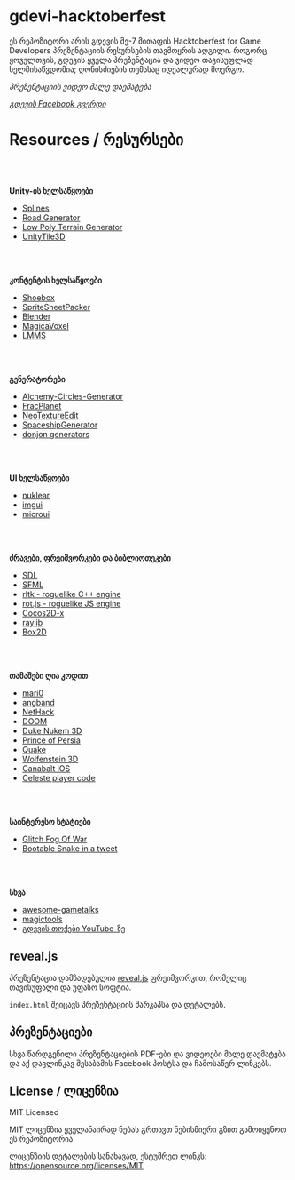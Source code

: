 # gdevi-hacktoberfest
ეს რეპოზიტორი არის გდევის მე-7 მითაფის Hacktoberfest for Game Developers პრეზენტაციის რესურსების თავმოყრის ადგილი. როგორც ყოველთვის, გდევის ყველა პრეზენტაცია და ვიდეო თავისუფლად ხელმისაწვდომია; ღონისძიების თემასაც იდეალურად მოერგო.

_პრეზენტაციის ვიდეო მალე დაემატება_

[*გდევის Facebook გვერდი*](https://facebook.com/gdevimeetup)

# Resources / რესურსები

<br><br>

**Unity-ის ხელსაწყოები**
  * [Splines](https://github.com/JPBotelho/Splines)
  * [Road Generator](https://github.com/JPBotelho/Unity-Road-Generator)
  * [Low Poly Terrain Generator](https://github.com/JPBotelho/Voxel-Terrain)
  * [UnityTile3D](https://github.com/NoelFB/UnityTile3D)

<br><br>

**კონტენტის ხელსაწყოები**
  * [Shoebox](http://renderhjs.net/shoebox)
  * [SpriteSheetPacker](https://github.com/nickgravelyn/SpriteSheetPacker)
  * [Blender](https://blender.com)
  * [MagicaVoxel](https://ephtracy.github.io)
  * [LMMS](https://lmms.io)

<br><br>

**გენერატორები**
  * [Alchemy-Circles-Generator](https://github.com/CiaccoDavide/Alchemy-Circles-Generator)
  * [FracPlanet](https://sourceforge.net/projects/fracplanet)
  * [NeoTextureEdit](http://neotextureedit.sourceforge.net)
  * [SpaceshipGenerator](https://github.com/a1studmuffin/SpaceshipGenerator)
  * [donjon generators](https://donjon.bin.sh)

<br><br>

**UI ხელსაწყოები**
  * [nuklear](https://github.com/vurtun/nuklear)
  * [imgui](https://github.com/ocornut/imgui)
  * [microui](https://github.com/rxi/microui)

<br><br>

**ძრავები, ფრეიმვორკები და ბიბლიოთეკები**
  * [SDL](https://www.libsdl.org/)
  * [SFML](https://www.sfml-dev.org/)
  * [rltk - roguelike C++ engine](https://github.com/thebracket/rltk)
  * [rot.js - roguelike JS engine](http://ondras.github.io/rot.js/hp/)
  * [Cocos2D-x](http://www.cocos2d-x.org/)
  * [raylib](https://github.com/raysan5/raylib)
  * [Box2D](https://box2d.org/about/)

<br><br>

**თამაშები ღია კოდით**
  * [mari0](https://github.com/Stabyourself/mari0)
  * [angband](https://github.com/angband/angband)
  * [NetHack](https://github.com/NetHack/NetHack)
  * [DOOM](https://github.com/id-Software/DOOM)
  * [Duke Nukem 3D](http://legacy.3drealms.com/duke3d/)
  * [Prince of Persia](https://github.com/jmechner/Prince-of-Persia-Apple-II)
  * [Quake](https://github.com/id-Software/Quake)
  * [Wolfenstein 3D](https://github.com/id-Software/wolf3d)
  * [Canabalt iOS](https://github.com/ericjohnson/canabalt-ios)
  * [Celeste player code](https://github.com/NoelFB/Celeste)

<br><br>

**საინტერესო სტატიები**
  * [Glitch Fog Of War](http://phidinh.com/rcfog.html)
  * [Bootable Snake in a tweet](https://www.quaxio.com/bootable_cd_retro_game_tweet/)

<br><br>

**სხვა**
  * [awesome-gametalks](https://github.com/hzoo/awesome-gametalks)
  * [magictools](https://github.com/ellisonleao/magictools)
  * [გდევის თოქები YouTube-ზე](https://www.youtube.com/playlist?list=PLZUDQ5ngtNAGQk7cXF3CAisysOG8rFiZ_)


## reveal.js
პრეზენტაცია დამზადებულია [reveal.js](https://github.com/hakimel/reveal.js) ფრეიმვორკით, რომელიც თავისუფალი და უფასო სოფტია.

`index.html` შეიცავს პრეზენტაციის მარკაპსა და დეტალებს.

## პრეზენტაციები

სხვა წარდგენილი პრეზენტაციების PDF-ები და ვიდეოები მალე დაემატება და აქ დავლინკავ შესაბამის Facebook პოსტსა და ჩამოსაწერ ლინკებს.

## License / ლიცენზია
MIT Licensed

MIT ლიცენზია ყველანაირად ნებას გრთავთ ნებისმიერი გზით გამოიყენოთ ეს რეპოზიტორია.

ლიცენზიის დეტალების სანახავად, ესტუმრეთ ლინკს: https://opensource.org/licenses/MIT


